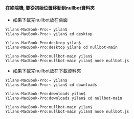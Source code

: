 #### 在終端機, 要從初始位置移動到nullbot資料夾
- 如果下載完nullbot放在桌面
```
Yilans-MacBook-Pro:~ yilan$
Yilans-MacBook-Pro:~ yilan$ cd desktop
```
```
Yilans-MacBook-Pro:desktop yilan$ 
Yilans-MacBook-Pro:desktop yilan$ cd nullbot-main
```
```
Yilans-MacBook-Pro:nullbot-main yilan$
Yilans-MacBook-Pro:nullbot-main yilan$ node nullbot.js
```
- 如果下載完nullbot放在下載資料夾
```
Yilans-MacBook-Pro:~ yilan$
Yilans-MacBook-Pro:~ yilan$ cd downloads
```
```
Yilans-MacBook-Pro:downloads yilan$ 
Yilans-MacBook-Pro:downloads yilan$ cd nullbot-main
```
```
Yilans-MacBook-Pro:nullbot-main yilan$
Yilans-MacBook-Pro:nullbot-main yilan$ node nullbot.js
```
